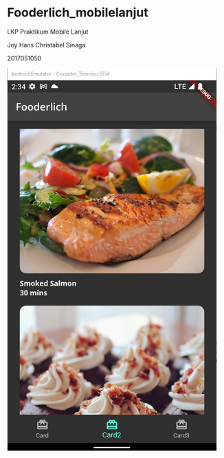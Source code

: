 # Fooderlich_mobilelanjut
LKP Praktikum Mobile Lanjut

Joy Hans Christabel Sinaga

2017051050

![1234567890](https://raw.githubusercontent.com/JoyHansChristabelSinaga/Fooderlich_mobilelanjut/main/Screenshot%202022-10-06%20143511.png)
